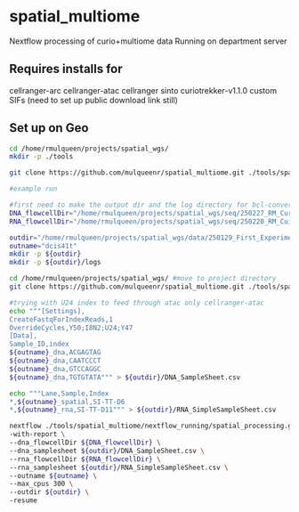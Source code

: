 # spatial_multiome
 Nextflow processing of curio+multiome data
 Running on department server

## Requires installs for 
cellranger-arc
cellranger-atac
cellranger
sinto
curiotrekker-v1.1.0
custom SIFs (need to set up public download link still)

## Set up on Geo
```bash
cd /home/rmulqueen/projects/spatial_wgs/
mkdir -p ./tools

git clone https://github.com/mulqueenr/spatial_multiome.git ./tools/spatial_multiome

#example run

#first need to make the output dir and the log directory for bcl-convert
DNA_flowcellDir="/home/rmulqueen/projects/spatial_wgs/seq/250227_RM_CurioWGS_scalemet"
RNA_flowcellDir="/home/rmulqueen/projects/spatial_wgs/seq/250220_RM_CuioWGS_RNA"

outdir="/home/rmulqueen/projects/spatial_wgs/data/250129_First_Experiment"
outname="dcis41t"
mkdir -p ${outdir}
mkdir -p ${outdir}/logs

cd /home/rmulqueen/projects/spatial_wgs/ #move to project directory
git clone https://github.com/mulqueenr/spatial_multiome.git ./tools/spatial_multiome #pull git repo

#trying with U24 index to feed through atac only cellranger-atac
echo """[Settings],
CreateFastqForIndexReads,1
OverrideCycles,Y50;I8N2;U24;Y47
[Data],
Sample_ID,index
${outname}_dna,ACGAGTAG
${outname}_dna,CAATCCCT
${outname}_dna,GTCCAGGC
${outname}_dna,TGTGTATA""" > ${outdir}/DNA_SampleSheet.csv

echo """Lane,Sample,Index
*,${outname}_spatial,SI-TT-D6
*,${outname}_rna,SI-TT-D11""" > ${outdir}/RNA_SimpleSampleSheet.csv

nextflow ./tools/spatial_multiome/nextflow_running/spatial_processing.groovy \
-with-report \
--dna_flowcellDir ${DNA_flowcellDir} \
--dna_samplesheet ${outdir}/DNA_SampleSheet.csv \
--rna_flowcellDir ${RNA_flowcellDir} \
--rna_samplesheet ${outdir}/RNA_SimpleSampleSheet.csv \
--outname ${outname} \
--max_cpus 300 \
--outdir ${outdir} \
-resume
```